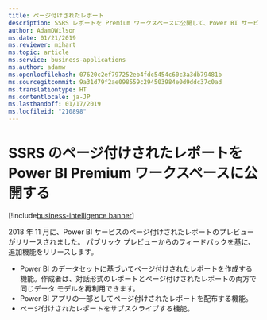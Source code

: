 ```yaml
---
title: ページ付けされたレポート
description: SSRS レポートを Premium ワークスペースに公開して、Power BI サービスでそれらを表示できるようにします。
author: AdamDWilson
ms.date: 01/21/2019
ms.reviewer: mihart
ms.topic: article
ms.service: business-applications
ms.author: adamw
ms.openlocfilehash: 07620c2ef797252eb4fdc5454c60c3a3db79481b
ms.sourcegitcommit: 9a31d79f2ae098559c294503984e0d9ddc37c0ad
ms.translationtype: HT
ms.contentlocale: ja-JP
ms.lasthandoff: 01/17/2019
ms.locfileid: "210898"
---
```

#  <a name="publish-ssrs-paginated-reports-to-power-bi-premium-workspaces"></a>SSRS のページ付けされたレポートを Power BI Premium ワークスペースに公開する
[!include[business-intelligence banner](../../includes/business-intelligence.md)]





2018 年 11 月に、Power BI サービスのページ付けされたレポートのプレビューがリリースされました。 パブリック プレビューからのフィードバックを基に、追加機能をリリースします。

- Power BI のデータセットに基づいてページ付けされたレポートを作成する機能。作成者は、対話形式のレポートとページ付けされたレポートの両方で同じデータ モデルを再利用できます。
- Power BI アプリの一部としてページ付けされたレポートを配布する機能。
- ページ付けされたレポートをサブスクライブする機能。
